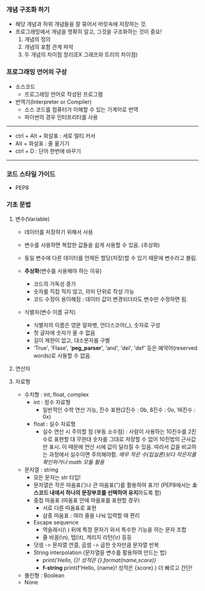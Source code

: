 ### 개념 구조화 하기
- 해당 개념과 하위 개념들을 잘 묶어서 머릿속에 저장하는 것.
- 프로그래밍에서 개념을 명확히 알고, 그것을 구조화하는 것이 중요!
    1. 개념의 정의
    2. 개념의 포함 관계 파악
    3. 두 개념의 차이점 정리(EX 그래프와 트리의 차이점)

### 프로그래밍 언어의 구성
- 소스코드
  - 프로그래밍 언어로 작성된 프로그램
- 번역기(Interpreter or Compiler)
  - 소스 코드를 컴퓨터가 이해할 수 있는 기계어로 번역
  - 파이썬의 경우 인터프리터를 사용
  
---

- ctrl + Alt + 화살표 : 세로 멀티 커서
- Alt + 화살표 : 줄 옮기기
- ctrl + D : 단어 한번에 바꾸기

---

### 코드 스타일 가이드
- PEP8

### 기초 문법
1. 변수(Variable)
   - 데이터를 저장하기 위해서 사용
   - 변수를 사용하면 복잡한 값들을 쉽게 사용할 수 있음. (추상화)
   - 동일 변수에 다른 데이터를 언제든 할당(저장)할 수 있기 때문에 변수라고 불림.

    - **추상화**(변수를 사용해야 하는 이유)
      - 코드의 가독성 증가
      - 숫자를 직접 적지 않고, 의미 단위로 작성 가능
      - 코드 수정이 용이해짐 : 데이터 값이 변경되더라도 변수만 수정하면 됨.
    - 식별자(변수 이름 규칙)
      - 식별자의 이름은 영문 알파벳, 언더스코어(_), 숫자로 구성
      - 첫 글자에 숫자가 올 수 없음
      - 길이 제한이 없고, 대소문자를 구별
      - 'True', 'Flase', '__peg_parser__', 'and', 'del', 'def' 등은 예약어(reserved words)로 사용할 수 없음.
  
2. 연산자

3. 자료형
    - 수치형 : int, float, complex
      - int : 정수 자료형 
        - 일반적인 수학 연산 가능, 진수 표현(2진수 : 0b, 8진수 : 0o, 16진수 : 0x)
      - float : 실수 자료형
        - 실수 연산 시 주의할 점 (부동 소수점) : 사람이 사용하는 10진수를 2진수로 표현할 대 무한대 숫자를 그대로 저장할 수 없어 10진법의 근사값만 표시. 이 때문에 연산 시에 값이 달라질 수 있음. 
                                               따라서 값을 비교하는 과정에서 실수이면 주의해야함. *매우 작은 수(입실론)보다 작은지를 확인하거나 math 모듈 활용*
    - 문자열 : string 
      - 모든 문자는 str 타입!
      - 문자열은 작은 따옴표(')나 큰 따옴표(")를 활용하여 표기! (PEP8에서는 **소스코드 내에서 하나의 문장부호를 선택하여 유지**하도록 함)
      - 중첩 따옴표 (따옴표 안에 따옴표를 표현할 경우)
        - 서로 다른 따옴표로 표현
        - 삼중 따옴표 : 여러 줄을 나눠 입력할 때 편리
      - Escape sequence
        - 역슬래시(\ ) 뒤에 특정 문자가 와서 특수한 기능을 하는 문자 조합
        - 줄 바꿈(\n), 탭(\t), 캐리지 리턴(\r) 등등
      - 덧셈 -> 문자열 연결,  곱셈 -> 곱한 숫자만큼 문자열 반복
      - String interpolation (문자열을 변수를 활용하여 만드는 법)
        - *print('Hello, {}! 성적은 {}.format(name,score))*
        - **f-string** print(f'Hello, {name}! 성적은 {score}.) 더 빠르고 간단!
    - 불린형 : Boolean
    - None
